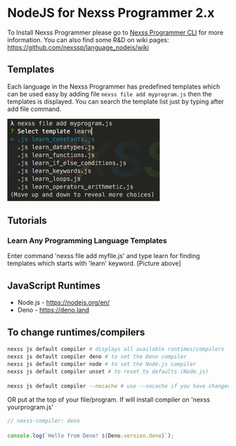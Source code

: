 # NodeJS for Nexss Programmer 2.x

To Install Nexss Programmer please go to [Nexss Programmer CLI](https://github.com/nexssp/cli#readme) for more information.
You can also find some R&D on wiki pages: <https://github.com/nexssp/language_nodejs/wiki>

## Templates

Each language in the Nexss Programmer has predefined templates which can be used easy by adding file `nexss file add myprogram.js` then the templates is displayed. You can search the template list just by typing after add file command.

![Example of template display](nexssProgrammer-SelectTemplateExampleCLI.png)

## Tutorials

### Learn Any Programming Language Templates

Enter command 'nexss file add myfile.js'
and type learn for finding templates which starts with 'learn' keyword. [Picture above]

## JavaScript Runtimes

- Node.js - <https://nodejs.org/en/>
- Deno - <https://deno.land>

## To change runtimes/compilers

```sh
nexss js default compiler # displays all available runtimes/compilers
nexss js default compiler deno # to set the Deno compiler
nexss js default compiler node # to set the Node.js compiler
nexss js default compiler unset # to reset to defaults (Node.js)

nexss js default compiler --nocache # use --nocache if you have changed configuration files manually
```

OR put at the top of your file/program. If will install compiler on 'nexss yourprogram.js'

```js
// nexss-compiler: deno

console.log(`Hello from Deno! ${Deno.version.deno}`);
```
